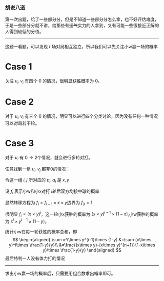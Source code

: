 ### 胡说八道
第一次出题，给了一些部分分，但是不知道一些部分分怎么拿，也不好评估难度，于是一些部分分就不讲，给那些有~~运气~~实力的人拿到，又有可能一些很接近正解的人得到较低的分值。

---
这题一看题，可以发现 $t$ 场对局相互独立，所以我们可以先关注小w赢一场的概率
# Case 1
关注 $u_i,v_i$ 有四个 $0$ 的情况，很明显获胜概率为 $0$。
# Case 2
对于 $u_i,v_i$ 有三个 $0$ 的情况，明显可以进行四个分类讨论，因为没有任何一种情况可以对局若干轮。
# Case 3
对于 $u_i$ 有 $0\to 2$个情况，就会进行多轮对打。

任意找到一组 $u_i,v_j$ 都非0的情况：

令这一组 $i,j$ 所对应的 $p_i,q_i$ 是  $x,y$

设 $f_i$ 表示小w和小x对打 $i$轮后双方均接中球的概率

显然转移方程为 $f_i=f_{i-1}\times x\times y$边界为 $f_0=1$

很明显 $f_i=(x\times y)^i$，这一轮小x获胜的概率为 $(x\times y)^{i-1}\times (1-x)$,小w获胜的概率为 $x^i\times y^{i-1}\times (1-y)$。

统计小w在每一轮获胜的概率总和，即
$$
\begin{aligned}
\sum x^i\times y^{i-1}\times (1-y)
&=\sum (x\times y)^i\times \frac{1-y}{y}\\
&=\frac{(x\times y)-(x\times y)^{n+1}}{1-x\times y}\times \frac{1-y}{y}
\end{aligned}
$$
最后特判一人没有体力打的情况

---
求出小w赢一场的概率后，只需要用组合数求出概率即可。

